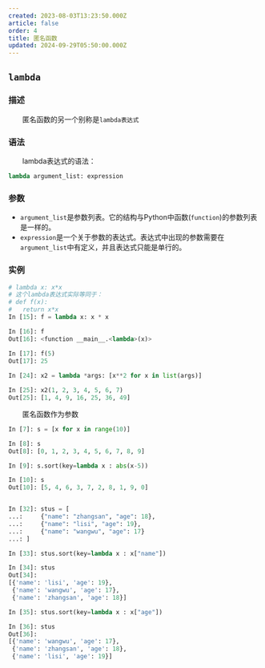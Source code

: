 ```yaml
---
created: 2023-08-03T13:23:50.000Z
article: false
order: 4
title: 匿名函数
updated: 2024-09-29T05:50:00.000Z
---
```

## `lambda`

### 描述

　　匿名函数的另一个别称是`lambda表达式`

### 语法

　　lambda表达式的语法：

```python
lambda argument_list: expression
```

### 参数

- `argument_list`是参数列表。它的结构与Python中函数(`function`)的参数列表是一样的。
- `expression`是一个关于参数的表达式。表达式中出现的参数需要在`argument_list`中有定义，并且表达式只能是单行的。

### 实例

```python
# lambda x: x*x
# 这个lambda表达式实际等同于：
# def f(x):
#   return x*x
In [15]: f = lambda x: x * x

In [16]: f
Out[16]: <function __main__.<lambda>(x)>

In [17]: f(5)
Out[17]: 25
    
In [24]: x2 = lambda *args: [x**2 for x in list(args)]

In [25]: x2(1, 2, 3, 4, 5, 6, 7)
Out[25]: [1, 4, 9, 16, 25, 36, 49]
```

　　匿名函数作为参数

```python
In [7]: s = [x for x in range(10)]

In [8]: s
Out[8]: [0, 1, 2, 3, 4, 5, 6, 7, 8, 9]

In [9]: s.sort(key=lambda x : abs(x-5))

In [10]: s
Out[10]: [5, 4, 6, 3, 7, 2, 8, 1, 9, 0]


In [32]: stus = [
...:     {"name": "zhangsan", "age": 18},
...:     {"name": "lisi", "age": 19},
...:     {"name": "wangwu", "age": 17}
...: ]

In [33]: stus.sort(key=lambda x : x["name"])

In [34]: stus
Out[34]:
[{'name': 'lisi', 'age': 19},
 {'name': 'wangwu', 'age': 17},
 {'name': 'zhangsan', 'age': 18}]

In [35]: stus.sort(key=lambda x : x["age"])

In [36]: stus
Out[36]:
[{'name': 'wangwu', 'age': 17},
 {'name': 'zhangsan', 'age': 18},
 {'name': 'lisi', 'age': 19}]
```
